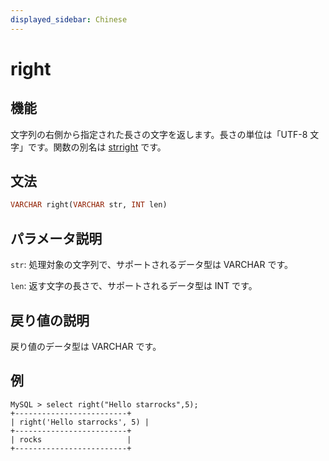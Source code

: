 ```yaml
---
displayed_sidebar: Chinese
---
```


# right

## 機能

文字列の右側から指定された長さの文字を返します。長さの単位は「UTF-8 文字」です。関数の別名は [strright](strright.md) です。

## 文法

```Haskell
VARCHAR right(VARCHAR str, INT len)
```

## パラメータ説明

`str`: 処理対象の文字列で、サポートされるデータ型は VARCHAR です。

`len`: 返す文字の長さで、サポートされるデータ型は INT です。

## 戻り値の説明

戻り値のデータ型は VARCHAR です。

## 例

```Plain Text
MySQL > select right("Hello starrocks",5);
+-------------------------+
| right('Hello starrocks', 5) |
+-------------------------+
| rocks                   |
+-------------------------+
```
